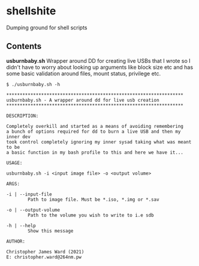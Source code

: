 # shellshite
Dumping ground for shell scripts

## Contents

**usburnbaby.sh**
Wrapper around DD for creating live USBs that I wrote so I didn't have to worry about looking up arguments like block size etc and has some basic validation around files, mount status, privilege etc. 

```
$ ./usburnbaby.sh -h

******************************************************************
usburnbaby.sh - A wrapper around dd for live usb creation
******************************************************************

DESCRIPTION:

Completely overkill and started as a means of avoiding remembering
a bunch of options required for dd to burn a live USB and then my inner dev 
took control completely ignoring my inner sysad taking what was meant to be
a basic function in my bash profile to this and here we have it...

USAGE:

usburnbaby.sh -i <input image file> -o <output volume>

ARGS:

-i | --input-file
        Path to image file. Must be *.iso, *.img or *.sav

-o | --output-volume
        Path to the volume you wish to write to i.e sdb

-h | --help
        Show this message

AUTHOR:

Christopher James Ward (2021)
E: christopher.ward@264nm.pw

```
